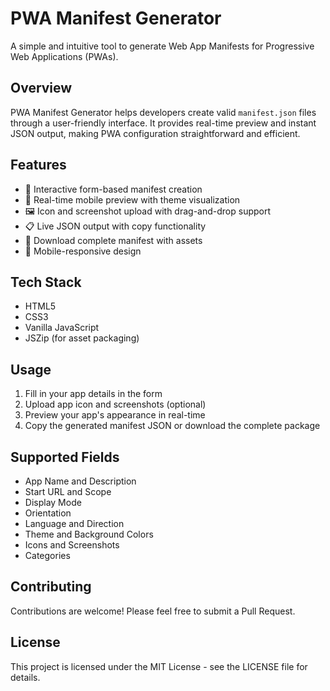 # PWA Manifest Generator

A simple and intuitive tool to generate Web App Manifests for Progressive Web Applications (PWAs).

## Overview

PWA Manifest Generator helps developers create valid `manifest.json` files through a user-friendly interface. It provides real-time preview and instant JSON output, making PWA configuration straightforward and efficient.

## Features

- 📝 Interactive form-based manifest creation
- 🎨 Real-time mobile preview with theme visualization
- 🖼️ Icon and screenshot upload with drag-and-drop support
- 📋 Live JSON output with copy functionality
- 💾 Download complete manifest with assets
- 📱 Mobile-responsive design

## Tech Stack

- HTML5
- CSS3
- Vanilla JavaScript
- JSZip (for asset packaging)

## Usage

1. Fill in your app details in the form
2. Upload app icon and screenshots (optional)
3. Preview your app's appearance in real-time
4. Copy the generated manifest JSON or download the complete package

## Supported Fields

- App Name and Description
- Start URL and Scope
- Display Mode
- Orientation
- Language and Direction
- Theme and Background Colors
- Icons and Screenshots
- Categories


## Contributing

Contributions are welcome! Please feel free to submit a Pull Request.

## License

This project is licensed under the MIT License - see the LICENSE file for details.
